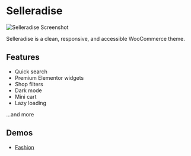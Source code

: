 # Selleradise

![Selleradise Screenshot](https://i0.wp.com/themes.svn.wordpress.org/selleradise-lite/1.2.6/screenshot.png)

Selleradise is a clean, responsive, and accessible WooCommerce theme.

## Features

- Quick search
- Premium Elementor widgets
- Shop filters
- Dark mode
- Mini cart
- Lazy loading

...and more

## Demos

- [Fashion](https://selleradise.redoxbird.com/)
